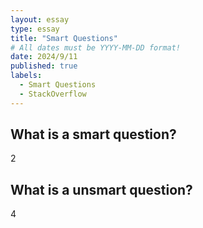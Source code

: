 ```yaml
---
layout: essay
type: essay
title: "Smart Questions"
# All dates must be YYYY-MM-DD format!
date: 2024/9/11
published: true
labels:
  - Smart Questions
  - StackOverflow
---
```


## What is a smart question?

2

## What is a unsmart question?

4
